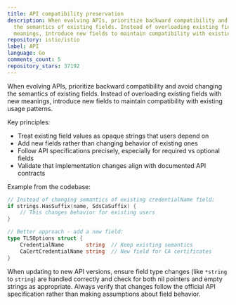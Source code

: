 ```yaml
---
title: API compatibility preservation
description: When evolving APIs, prioritize backward compatibility and avoid changing
  the semantics of existing fields. Instead of overloading existing fields with new
  meanings, introduce new fields to maintain compatibility with existing usage patterns.
repository: istio/istio
label: API
language: Go
comments_count: 5
repository_stars: 37192
---
```


When evolving APIs, prioritize backward compatibility and avoid changing the semantics of existing fields. Instead of overloading existing fields with new meanings, introduce new fields to maintain compatibility with existing usage patterns.

Key principles:
- Treat existing field values as opaque strings that users depend on
- Add new fields rather than changing behavior of existing ones  
- Follow API specifications precisely, especially for required vs optional fields
- Validate that implementation changes align with documented API contracts

Example from the codebase:
```go
// Instead of changing semantics of existing credentialName field:
if strings.HasSuffix(name, SdsCaSuffix) {
    // This changes behavior for existing users
}

// Better approach - add a new field:
type TLSOptions struct {
    CredentialName       string  // Keep existing semantics
    CaCertCredentialName string  // New field for CA certificates
}
```

When updating to new API versions, ensure field type changes (like `*string` to `string`) are handled correctly and check for both nil pointers and empty strings as appropriate. Always verify that changes follow the official API specification rather than making assumptions about field behavior.